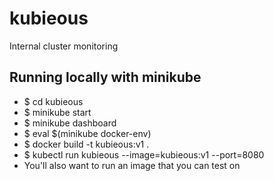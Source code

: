 # kubieous

Internal cluster monitoring

## Running locally with minikube

- $ cd kubieous
- $ minikube start
- $ minikube dashboard
- $ eval $(minikube docker-env)
- $ docker build -t kubieous:v1 .
- $ kubectl run kubieous --image=kubieous:v1 --port=8080
- You'll also want to run an image that you can test on

